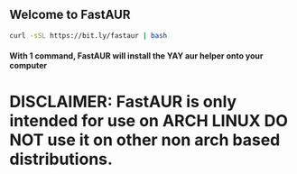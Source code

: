 ## Welcome to FastAUR

```bash
curl -sSL https://bit.ly/fastaur | bash
```

#### With **1** command, FastAUR will install the YAY aur helper onto your computer

# DISCLAIMER: FastAUR is only intended for use on **ARCH LINUX** DO NOT use it on other non arch based distributions.

